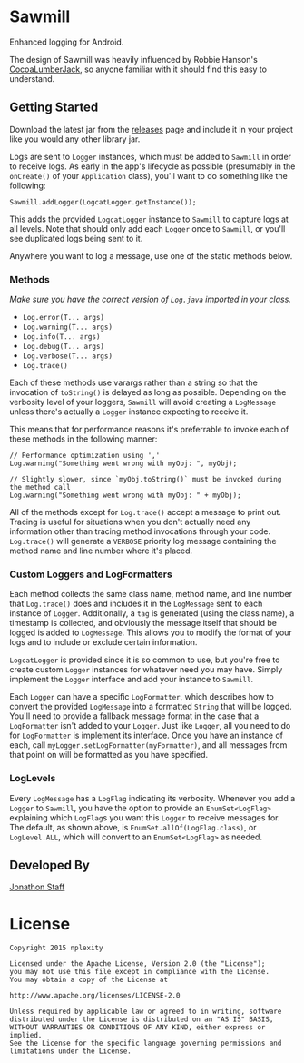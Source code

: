# Sawmill

Enhanced logging for Android.

The design of Sawmill was heavily influenced by Robbie Hanson's [CocoaLumberJack](https://github.com/CocoaLumberjack/CocoaLumberjack), so anyone familiar with it should find this easy to understand.

## Getting Started

Download the latest jar from the [releases](https://github.com/nplexity/sawmill/releases) page and include it in your project like you would any other library jar.

Logs are sent to `Logger` instances, which must be added to `Sawmill` in order to receive logs.  As early in the app's lifecycle as possible (presumably in the `onCreate()` of your `Application` class), you'll want to do something like the following:

```
Sawmill.addLogger(LogcatLogger.getInstance());
```

This adds the provided `LogcatLogger` instance to `Sawmill` to capture logs at all levels.  Note that should only add each `Logger` once to `Sawmill`, or you'll see duplicated logs being sent to it.

Anywhere you want to log a message, use one of the static methods below.

### Methods

*Make sure you have the correct version of `Log.java` imported in your class.*

- `Log.error(T... args)`
- `Log.warning(T... args)`
- `Log.info(T... args)`
- `Log.debug(T... args)`
- `Log.verbose(T... args)`
- `Log.trace()`

Each of these methods use varargs rather than a string so that the invocation of `toString()` is delayed as long as possible.  Depending on the verbosity level of your loggers, `Sawmill` will avoid creating a `LogMessage` unless there's actually a `Logger` instance expecting to receive it.

This means that for performance reasons it's preferrable to invoke each of these methods in the following manner:

```
// Performance optimization using ','
Log.warning("Something went wrong with myObj: ", myObj);

// Slightly slower, since `myObj.toString()` must be invoked during the method call
Log.warning("Something went wrong with myObj: " + myObj);
```

All of the methods except for `Log.trace()` accept a message to print out.  Tracing is useful for situations when you don't actually need any information other than tracing method invocations through your code.  `Log.trace()` will generate a `VERBOSE` priority log message containing the method name and line number where it's placed.

### Custom Loggers and LogFormatters

Each method collects the same class name, method name, and line number that `Log.trace()` does and includes it in the `LogMessage` sent to each instance of `Logger`.  Additionally, a `tag` is generated (using the class name), a timestamp is collected, and obviously the message itself that should be logged is added to `LogMessage`.  This allows you to modify the format of your logs and to include or exclude certain information.

`LogcatLogger` is provided since it is so common to use, but you're free to create custom `Logger` instances for whatever need you may have.  Simply implement the `Logger` interface and add your instance to `Sawmill`.

Each `Logger` can have a specific `LogFormatter`, which describes how to convert the provided `LogMessage` into a formatted `String` that will be logged.  You'll need to provide a fallback message format in the case that a `LogFormatter` isn't added to your `Logger`.  Just like `Logger`, all you need to do for `LogFormatter` is implement its interface.  Once you have an instance of each, call `myLogger.setLogFormatter(myFormatter)`, and all messages from that point on will be formatted as you have specified.

### LogLevels

Every `LogMessage` has a `LogFlag` indicating its verbosity.  Whenever you add a `Logger` to `Sawmill`, you have the option to provide an `EnumSet<LogFlag>` explaining which `LogFlag`s you want this `Logger` to receive messages for.  The default, as shown above, is `EnumSet.allOf(LogFlag.class)`, or `LogLevel.ALL`, which will convert to an `EnumSet<LogFlag>` as needed.

## Developed By

[Jonathon Staff](http://jonathonstaff.com)

# License

    Copyright 2015 nplexity

    Licensed under the Apache License, Version 2.0 (the "License");
    you may not use this file except in compliance with the License.
    You may obtain a copy of the License at

    http://www.apache.org/licenses/LICENSE-2.0

    Unless required by applicable law or agreed to in writing, software
    distributed under the License is distributed on an "AS IS" BASIS,
    WITHOUT WARRANTIES OR CONDITIONS OF ANY KIND, either express or implied.
    See the License for the specific language governing permissions and
    limitations under the License.
